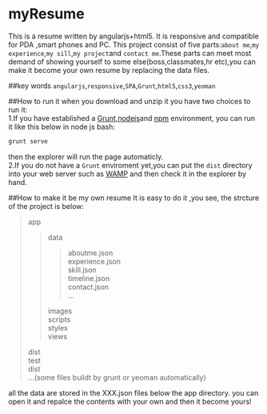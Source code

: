 # myResume
This is a resume written by angularjs+html5. It is responsive and compatible for PDA ,smart phones and PC.
This project consist of five parts:`about me`,`my experience`,`my sill`,`my project`and `contact me`.These parts can meet most demand of showing
yourself to some else(boss,classmates,hr etc),you can make it become your own resume by replacing the data files.

##key words
`angularjs`,`responsive`,`SPA`,`Grunt`,`html5`,`css3`,`yeoman`

##How to run it 
when you download and unzip it you have two choices to run it:<br>
1.If you have established a [Grunt](http://gruntjs.com/),[nodejs](https://nodejs.org/)and [npm](https://www.npmjs.com/) environment,
you can run it like this below in node js bash:<br>
```Bash
grunt serve
```
then the explorer will run the page automaticly.<br>
2.If you do not have a `Grunt` enviroment yet,you can put the `dist` directory into your web server such as [WAMP](http://www.wampserver.com/) and then 
check it in the explorer by hand.

##How to make it be my own resume
It is easy to do it ,you see, the strcture of the project is below:<br>

>app
>>data
>>>aboutme.json<br>
>>>experience.json<br>
>>>skill.json<br>
>>>timeline.json<br>
>>>contact.json<br>
>>>...<br>
>>
>>images<br>
>>scripts<br> 
>>styles<br>
>>views<br>
>
>dist<br>
>test<br>
>dist<br>
>...(some files buildt by grunt or yeoman automatically)

all the data are stored in the XXX.json files below the app directory. you can open it and repalce the contents with your own and
then it become yours!
